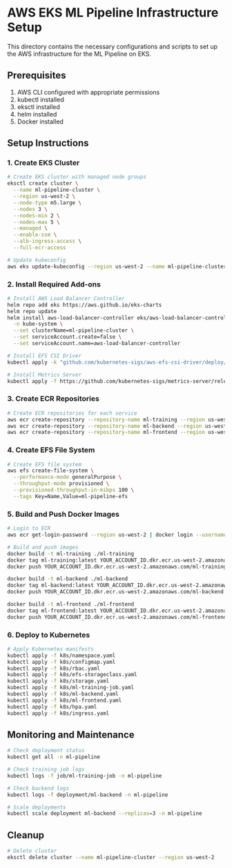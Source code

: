 # AWS EKS ML Pipeline Infrastructure Setup

This directory contains the necessary configurations and scripts to set up the AWS infrastructure for the ML Pipeline on EKS.

## Prerequisites

1. AWS CLI configured with appropriate permissions
2. kubectl installed
3. eksctl installed
4. helm installed
5. Docker installed

## Setup Instructions

### 1. Create EKS Cluster

```bash
# Create EKS cluster with managed node groups
eksctl create cluster \
  --name ml-pipeline-cluster \
  --region us-west-2 \
  --node-type m5.large \
  --nodes 3 \
  --nodes-min 2 \
  --nodes-max 5 \
  --managed \
  --enable-ssm \
  --alb-ingress-access \
  --full-ecr-access

# Update kubeconfig
aws eks update-kubeconfig --region us-west-2 --name ml-pipeline-cluster
```

### 2. Install Required Add-ons

```bash
# Install AWS Load Balancer Controller
helm repo add eks https://aws.github.io/eks-charts
helm repo update
helm install aws-load-balancer-controller eks/aws-load-balancer-controller \
  -n kube-system \
  --set clusterName=ml-pipeline-cluster \
  --set serviceAccount.create=false \
  --set serviceAccount.name=aws-load-balancer-controller

# Install EFS CSI Driver
kubectl apply -k "github.com/kubernetes-sigs/aws-efs-csi-driver/deploy/kubernetes/overlays/stable/?ref=master"

# Install Metrics Server
kubectl apply -f https://github.com/kubernetes-sigs/metrics-server/releases/latest/download/components.yaml
```

### 3. Create ECR Repositories

```bash
# Create ECR repositories for each service
aws ecr create-repository --repository-name ml-training --region us-west-2
aws ecr create-repository --repository-name ml-backend --region us-west-2
aws ecr create-repository --repository-name ml-frontend --region us-west-2
```

### 4. Create EFS File System

```bash
# Create EFS file system
aws efs create-file-system \
  --performance-mode generalPurpose \
  --throughput-mode provisioned \
  --provisioned-throughput-in-mibps 100 \
  --tags Key=Name,Value=ml-pipeline-efs
```

### 5. Build and Push Docker Images

```bash
# Login to ECR
aws ecr get-login-password --region us-west-2 | docker login --username AWS --password-stdin YOUR_ACCOUNT_ID.dkr.ecr.us-west-2.amazonaws.com

# Build and push images
docker build -t ml-training ./ml-training
docker tag ml-training:latest YOUR_ACCOUNT_ID.dkr.ecr.us-west-2.amazonaws.com/ml-training:latest
docker push YOUR_ACCOUNT_ID.dkr.ecr.us-west-2.amazonaws.com/ml-training:latest

docker build -t ml-backend ./ml-backend
docker tag ml-backend:latest YOUR_ACCOUNT_ID.dkr.ecr.us-west-2.amazonaws.com/ml-backend:latest
docker push YOUR_ACCOUNT_ID.dkr.ecr.us-west-2.amazonaws.com/ml-backend:latest

docker build -t ml-frontend ./ml-frontend
docker tag ml-frontend:latest YOUR_ACCOUNT_ID.dkr.ecr.us-west-2.amazonaws.com/ml-frontend:latest
docker push YOUR_ACCOUNT_ID.dkr.ecr.us-west-2.amazonaws.com/ml-frontend:latest
```

### 6. Deploy to Kubernetes

```bash
# Apply Kubernetes manifests
kubectl apply -f k8s/namespace.yaml
kubectl apply -f k8s/configmap.yaml
kubectl apply -f k8s/rbac.yaml
kubectl apply -f k8s/efs-storageclass.yaml
kubectl apply -f k8s/storage.yaml
kubectl apply -f k8s/ml-training-job.yaml
kubectl apply -f k8s/ml-backend.yaml
kubectl apply -f k8s/ml-frontend.yaml
kubectl apply -f k8s/hpa.yaml
kubectl apply -f k8s/ingress.yaml
```

## Monitoring and Maintenance

```bash
# Check deployment status
kubectl get all -n ml-pipeline

# Check training job logs
kubectl logs -f job/ml-training-job -n ml-pipeline

# Check backend logs
kubectl logs -f deployment/ml-backend -n ml-pipeline

# Scale deployments
kubectl scale deployment ml-backend --replicas=3 -n ml-pipeline
```

## Cleanup

```bash
# Delete cluster
eksctl delete cluster --name ml-pipeline-cluster --region us-west-2
```

